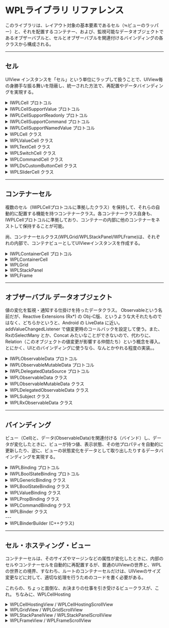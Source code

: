 # WPLライブラリ リファレンス

このライブラリは、レイアウト対象の基本要素であるセル（≒ビューのラッパー）と、それを配置するコンテナー、および、監視可能なデータオブジェクトであるオブザーバブルと、セルとオブザーバブルを関連付けるバインディングの各クラスから構成される。

---

## セル

UIView インスタンスを「セル」という単位にラップして扱うことで、UIView毎の身勝手な振る舞いを隠蔽し、統一された方法で、再配置やデータバインディングを実現する。

<details><summary>
IWPLCell プロトコル
</summary>

セルの基本プロトコル。
レイアウト関連の基本プロパティ、メソッド（サイズやアラインメントなど）と、バインディング可能な、visibility, enabledプロパティを定義。

### プロパティ

    @property(nonatomic) NSString* name;                      // 名前（任意）
    @property(nonatomic,readonly) UIView* view;               // セルに配置するビュー
    @property(nonatomic) UIEdgeInsets margin;                 // マージン
    @property(nonatomic) WPLCellAlignment hAlignment;         // 横方向配置指示
    @property(nonatomic) WPLCellAlignment vAlignment;         // 縦方向配置指示
    @property(nonatomic, readonly) CGSize actualViewSize;     // view.frame.size と同じ
    @property(nonatomic) CGSize requestViewSize;              // 要求サイズ
    @property(nonatomic) WPLVisibility visibility;            // 表示・非表示
    @property(nonatomic) bool enabled;                        // 有効/無効

### セルオブジェクトの解放

リスナーや参照関係を確実にクリアするため、不要になったセルオブジェクトは dispose を呼び出して破棄することが望ましい。コンテナーセルのdisposeを呼び出すと、その管理下にあるすべてのセルがdisposeされる。

    - (void) dispose;

</details>

<details><summary>
IWPLCellSupportValue プロトコル
</summary>

value属性と、ビューへの入力を監視するリスナー（バインディングクラスが利用）を定義する。

### プロパティ

IWPLCell プロトコル のプロパティに加えて、以下を定義。

    @property(nonatomic) id value;

### ビューの入力（値の変更）監視用イベントリスナー

    // リスナー登録
    // @return リスナー解除用のキー
    - (id) addInputChangedListener:(id)target selector:(SEL)selector;

    // リスナーの登録を解除
    // @param key   addInputChangedListener が返した値
    - (void) removeInputListener:(id)key;


</details>

<details><summary>
IWPLCellSupportReadonly プロトコル
</summary>

readonly属性をサポートするビューをホストするセルを定義する。

### プロパティ

    @property(nonatomic) bool readonly;

</details>

<details><summary>
IWPLCellSupportCommand プロトコル
</summary>

ボタンのタップなど、（値を持たない）イベント（＝コマンド）を扱うビューをホストするセルを定義する。

### メソッド

    /**
     * Viewへの入力が更新されたときのリスナー登録
     * @param target        listener object
     * @param selector      (cell)->Unit
     * @return key  removeInputListenerに渡して解除する
     */
    - (id) addInputChangedListener:(id)target selector:(SEL)selector;

    /**
     * リスナーの登録を解除
     */
    - (void) removeInputListener:(id)key;

</details>


<details><summary>
IWPLCellSupportNamedValue プロトコル
</summary>

IWPLCellSupportValue は、唯一の値（valueプロパティ）を、バインド対象とするのに対して、IWPLCellSupportNamedValueは、複数の名前で識別されるValueをバインド対象とするセルを定義する。

尚、IWPLCellSupportNamedValue も、value以外のプロパティにバインドする仕掛けだが、これは、alpha, backgroundColorなど、あらかじめ定義されているUIView共通のプロパティを扱う場合に利用する。

### メソッド

    /**
     * Viewへの入力が更新されたときのリスナー登録
     * @param target        listener object
     * @param selector      (cell)->Unit
     * @return key  removeInputListenerに渡して解除する
     */
    - (id) addInputChangedListener:(id)target selector:(SEL)selector;

    /**
     * リスナーの登録を解除
     */
    - (void) removeInputListener:(id)key;

</details>

<details><summary>
WPLCell クラス
</summary>

ReadOnly や Value を持たないビュー(UIView,UIButtonなど)を１つ内包することが可能なセルクラス。

### WPLCellの作成

    + (instancetype) newCellWithView:(UIView*)view
                                name:(NSString*) name
                              margin:(UIEdgeInsets) margin
                     requestViewSize:(CGSize) requestViewSize
                          hAlignment:(WPLCellAlignment)hAlignment
                          vAlignment:(WPLCellAlignment)vAlignment
                          visibility:(WPLVisibility)visibility;

    // C++版
    + (instancetype) newCellWithView:(UIView*) view
                                name:(NSString*) name
                              params:(const WPLCellParams&) params;

### WPLCellParams

C++版のイニシャライザで使用するパラメータクラス。
一般的な値はC++のコンストラクタでセットされるので、必要なパラメータだけ変更すればよく、定義を簡素化できる。

    - margin : UIEdgeInsets (left/top/right/bottom)

        ビューのマージン（デフォルト：0）

    - requestViewSize: CGSize

        0: auto ... 内包するViewのサイズに合わせる（デフォルト）
        正値: fixed ... 指定されたサイズに固定
        負値: stretch ... コンテナにfitする

    - align : WPLAlignment (horz/vert)

        コンテナ内での配置位置

    - visibility : WPLVisibility

        VISIBLE: 表示
        COLLAPSED: 非表示（サイズゼロとして扱う）
        INVISIBLE: 非表示（ビューのサイズは有効）


### 継承するプロトコル
- IWPLCell
</details>

<details><summary>
WPLValueCell クラス
</summary>

値（value属性）を持つセルクラス。これは仮想クラスであり、valueの型、内包するViewのタイプに応じて、サブクラス化して利用する。

### 継承するプロトコル
- IWPLCell
- IWPLCellSupportValue

</details>

<details><summary>
WPLTextCell クラス
</summary>

値（value属性）として、テキストを持つビュー（UILabel, UITextView, UJTextField）を内包するセルクラス。

継承するプロトコル
- IWPLCell
- IWPLCellSupportValue
- IWPLCellSuportReadonly

</details>


<details><summary>
WPLSwitchCell クラス
</summary>

値（value属性）として、bool値を持つビュー（UISwitch）を内包するセルクラス。

継承するプロトコル
- IWPLCell
- IWPLCellSupportValue

</details>

<details><summary>
WPLCommandCell クラス
</summary>

ボタンのタップ操作と、そのイベント発行を抽象化するセルクラス。

継承するプロトコル
- IWPLCell
- IWPLCellSupportCommand

</details>

<details><summary>
WPLDsCustomButtonCell クラス
</summary>

MICDsCustomButtonを内包する、WPLCommandCell 派生クラス。

継承するプロトコル
- IWPLCell
- IWPLCellSupportCommand

</details>


<details><summary>
WPLSliderCell クラス
</summary>

Sliderを内包する、WPLValueCell 派生クラス。
IWPLCellSupportNamedValue をサポートし、value（スライダーの位置）に加えて、named valueとして、min (WPLSliderCell_MIN_NAME)と、max (WPLSliderCell_MIN_NAME) も、WPLNamedValueBindingによってバインド可能。

継承するプロトコル
- IWPLCell
- IWPLCellSupportValue
- IWPLCellSupportNamedValue

</details>

---

## コンテナーセル

複数のセル（IWPLCellプロトコルに準拠したクラス）を保持して、それらの自動的に配置する機能を持つコンテナークラス。各コンテナークラス自身も、IWPLCellプロトコルに準拠しており、コンテナーの内部に他のコンテナーをネストして保持することが可能。

尚、コンテナーセルクラス(WPLGrid/WPLStackPanel/WPLFrame)は、それぞれの内部で、コンテナビューとしてUIViewインスタンスを作成する。

<details><summary>
IWPLContainerCell プロトコル
</summary>

コンテナセルのインターフェース。
addCell, removeCell, findByName, findByView など、サブセルを管理するためのメソッドと、レイアウト用のメソッド/プロパティを定義している。

### メソッド

    // セルを追加
    - (void) addCell:(id<IWPLCell>) cell;

    // セルを削除
    - (void) removeCell:(id<IWPLCell>) cell;

    // セルの名前で検索
    - (id<IWPLCell>) findByName:(NSString*) name;

    // ビューでセルを検索
    - (id<IWPLCell>) findByView:(UIView*) view;

</details>

<details><summary>
WPLContainerCell
</summary>

IWPLContainerCell プロトコルを実装した仮想クラス。
コンテナセル(StackPanel/Grid/Frame)共通実装.

</details>

<details><summary>
WPLGrid
</summary>

WFP/UWP の Grid にインスパイヤされたクラス。
あらかじめ Row/Column を定義し、その中にセルを配置する。HTML の &lt;table&gt; っぽいレイアウトが可能なコンテナ。

### Gridの生成

    + (instancetype) gridWithName:(NSString*) name
                           params:(const WPLGridParams&) params;


### WPLGridParams (extends WPLCellParams)

- dimension: WPLGridDefinition

    WPLGridDefinition

        NSArray<NSNumber*>* rowDefs;        // row毎の高さの配列
        NSArray<NSNumber*>* colDefs;        // column毎の幅の配列

        高さ、幅に、正値を指定すると、その固定サイズとなる。
        AUTO を指定すると、中に配置されるCellを収容できるサイズに伸縮する(XAMLの"AUTO"と同じ)。
        STRC を指定すると、残りのサイズいっぱいに広がる(XAMLの"*"に相当）。
        STRC は複数指定でき、その場合は、残りのサイズが按分される。
        按分する比率を指定する場合は、STRCx(n) マクロを使用する。
        例えば、STRC,STRCx(2) と指定すると、1:2 に按分される(XAMLの1*,2*に相当）。
        ※STRCx(1) は STRC と同義。

- cellSpacing: CGSize

    セルとセルの間隔<br>
    当たり前の機能だと思うんだが、WPF/UWP の Gridには、なぜかこれがなくて結構不自由したものだ。

### グリッドへのセル追加

IWPLContainerCell#addCellは、0行0列にセルを追加するメソッドとして動作し、これに加えて、row/column を指定してセルを追加するには、Grid専用のメソッドを利用する。

    // 0行0列にセルを追加
    - (void) addCell:(id<IWPLCell>)cell;
    
    // row/columnにセルを追加
    - (void) addCell:(id<IWPLCell>)cell 
                 row:(NSInteger)row 
              column:(NSInteger)column;
    
    // rowSpan, colSpanを指定してセルを追加
    - (void) addCell:(id<IWPLCell>)cell 
                 row:(NSInteger)row 
              column:(NSInteger)column 
             rowSpan:(NSInteger)rowSpan 
             colSpan:(NSInteger)colSpan;

### グリッド構成の動的な変更

回転や画面分割などによるサイズ変更時に、グリッドの構成を変更したいことがあるが、
グリッドやセルを作り直すのはコストが大きい。そのような場合には、
reformWithParams:updateCell を使用する。

例）landscape / portrait でrow/columnを入れ替える

    - (void) layoutFor:(bool)landscape {
        let cols = (landscape) ? @[AUTO,AUTO,AUTO] : @[AUTO,AUTO];
        let rows = (landscape) ? @[AUTO,AUTO] : @[AUTO,AUTO,AUTO];

        [grid reformWithParams:WPLGridParams(grid.currentParams)
                                .colDefs(@[AUTO,STRC,AUTO])
                                .rowDefs(@[AUTO,AUTO,AUTO])
                updateCell:^WPLCellPosition(id<IWPLCell> cell, WPLCellPosition pos) {
                    let i = pos.row;
                    pos.row = pos.column;
                    pos.column = i;
                    return pos;
                }];
    }

第１引数のparamsを、WPLGridParams(grid.currentParams) をベースして変更している点に注意。
WPLGridParams()をベースにすると、visibilityなど、WPLCellParamsの属性がデフォルト値で初期化されてしまい、意図しない表示になってしまうことがある。

</details>

<details><summary>
WPLStackPanel
</summary>

WFP/UWP の StackPanel にインスパイヤされたクラス。
縦または、横方向にセルを並べて配置する。

### StackPanel の生成

    + (instancetype) stackPanelWithName:(NSString*) name
                                 params:(const WPLStackPanelParams&)params;

### WPLStackPanelParams

- orientation : WPLOrientation
    
    セルの配置方向(horz/vert)

- cellSpacing : NSInteger

    セルとセルの間隔（デフォルト：0）

</details>

<details><summary>
WPLFrame
</summary>

セルを１つだけ配置する一番シンプルなコンテナ。
WPF/UWPでは、しばしば、この用途で、row/columnを定義しない（1x1の）Gridを使うし、このライブラリでも、同じように使えるが、そのような場合には、WPLFrameを使った方がコンパクトでオーバーヘッドも少ない。

</details>

---

## オブザーバブル データオブジェクト

値の変化を監視・通知する仕掛けを持ったデータクラス。
Observableという名前だが、Reactive Extensions (Rx*) の Obj-C版、というような大それたものではなく、どちらかというと、Android の LiveData に近い。
addValueChangedListener で値変更時のコールバックを設定して使う。また、RxのSelectMany とか、Concat みたいなことができないので、代わりに、Relation（このオブジェクトの値変更が影響する仲間たち）という概念を導入。とにかく、UIとのバインディングに使うなら、なんとかやれる程度の実装。。

<details><summary>
IWPLObservableData プロトコル
</summary>

すべての監視可能なデータオブジェクトの基底i/f

### プロパティ

    @property (nonatomic,readonly) id value;
    @property (nonatomic,readonly) NSString* stringValue;
    @property (nonatomic,readonly) CGFloat floatValue;
    @property (nonatomic,readonly) bool boolValue;
    @property (nonatomic,readonly) NSInteger intValue;

### 値が変更されたときのイベント

オブザーバブルデータオブジェクトには、値の変更を監視するためのイベントリスナーを登録することが可能。

    // 値変更監視リスナーを追加する
    // @return 登録されたリスナーを識別するキー (登録解除に使う)
    - (id) addValueChangedListener:(id)target selector:(SEL)selector;

    // リスナーを登録解除する
    // @param key   addValueChangedListener の戻り値
    - (void) removeValueChangedListener:(id)key;

    // 値変更イベントの発行
    - (void) valueChanged;

### 依存関係の管理

このデータオブジェクトの値が変更されたとき、それに伴ってデータが変更される関連オブジェクトを定義する。つまり、このデータオブジェクトの変更イベントとともに、addRelation(s)で追加されたオブジェクトについても、変更イベントが発生する。元のデータオブジェクトの変更イベントを監視して、その中から、依存オブジェクトの変更イベントを発行するのと効果は同じだが、リソース、効率の観点から、relationで定義するほうがよい。

    - (void) addRelation:(id<IWPLObservableData>)relation;

    - (void) addRelations:(NSArray<id<IWPLObservableData>>*) relations;

    - (void) removeRelation:(id<IWPLObservableData>)relation;

</details>

<details><summary>
IWPLObservableMutableData プロトコル
</summary>

変更可能なデータを保持するデータクラス（WPLObservableMutableData）を表現するためのプロトコル。

### プロパティ

IWPLObservableDataと同じプロパティを持つが、これらがR/W可能になっている点だけ異なる。

    @property (nonatomic) id value;
    @property (nonatomic) NSString* stringValue;
    @property (nonatomic) CGFloat floatValue;
    @property (nonatomic) bool boolValue;
    @property (nonatomic) NSInteger intValue;

</details>

<details><summary>
IWPLDelegatedDataSource プロトコル
</summary>

外部の値にデリゲートする監視可能データオブジェクトのi/f
つまり、このプロトコルをサポートするオブジェクト自身は、データ（value）を持たず、他のオブジェクトの値を参照して動的に値を返す（sourceDelegate を呼び出して得た値を返す）ようにふるまう。

### 値を取得するデリゲート

値を取得するデリゲートとして、ブロック型関数、または、Target/Selectorのどちらかを利用することが可能。
両方設定されている場合は、ブロック型関数版の方を優先し、Target/Selector版は無視する。

    // ブロック型関数版
    // typedef id (^WPLSourceDelegateProc)(id<IWPLDelegatedDataSource>);
    @property (nonatomic) WPLSourceDelegateProc sourceDelegateBlock;

    // Target/Selector 版
    // id someMethod:(id<IWPLDelegateDataSource> me);
    @property (nonatomic) MICTargetSelector* sourceDelegateSelector;

</details>

<details><summary>
WPLObservableData クラス
</summary>

IWPLObservableData プロトコルに準拠した、WPLObservableMutableData, WPLDelegatedObservableData の共通の基底仮想クラス。このクラスを直接利用することはない。
</details>


<details><summary>
WPLObservableMutableData クラス
</summary>

IWPLObservableMutableData プロトコルに準拠した、変更可能な値を保持する「ふつう」のデータクラス。
NSString, NSInteger, bool, CGFloat の各プリミティブ型は専用のプロパティで操作可能。それ以外は、id型プロパティで対応。
valueプロパティが変化すると、自動的にvalueChangeイベントが発行される。
</details>

<details><summary>
WPLDelegatedObservableData クラス
</summary>

IWPLDelegatedObservableData プロトコルに準拠した、外部の値にデリゲートする監視可能データオブジェクト。
dataSource に、値を取得するデリゲートをセットして使用する。
単独で使用する場合は、値が変化するときに、明示的に valueChanged を呼び出す必要があるが、通常は、外部の値として、他のオブザーバブルデータオブジェクトを参照する場合は、その Relation に登録しておくことで、valueChangedイベントの発行を自動化できる。

</details>

<details><summary>
WPLSubject クラス
</summary>

WPLObservableMutableData と、ほとんど同じだが、valueに値をセットしたとき、値が変化していても、変化していなくても、valueChangedイベントを発行する点だけ異なる。つまり、単純なイベント発行/監視（バインド）を 他のObservableDataと同じスタイルで記述できるようにするためのクラスである。

</details>

<details><summary>
WPLRxObservableData クラス
</summary>

前述の通り、このライブラリは、Rxではなく、データの変換や結合は、WPLRxObservableDataのcustomActionを使って、いかようにでも実装すればよい、というスタンスだったが、Select()とか、CombineLatest()くらいはあったほうが便利（というより、なかったらとても不便）なので、私が個人的に必要で、且つ、簡単なものだけ対応してみた。

### サポートするオペレータ
#### select (変換...mapともいう)
```
id<IWPLObservableData> v =
[WPLRxObservableData select:(id<IWPLObservableData>)sx 
                       func:(WPLRx1Proc)fn];
```
|引数|型|説明|
|:--|:--|:--|
|sx|id&lt;IWPLObservableData&gt;|変換元データソース|
|fn|WPLRx1Proc|変換関数。<br>WPLRx1Procは、<br>id型の引数(IWPLObservableData#value)を１つ取り、<br>変換後のid型値（=selectの戻り値、IWPLObservableData#value）を返す関数ブロック。|

#### where (フィルタリング)
```
id<IWPLObservableData> v =
[WPLRxObservableData where:(id<IWPLObservableData>)sx 
                      func:(WPLRx1BoolProc)fn];
```
|引数|型|説明|
|:--|:--|:--|
|sx|id&lt;IWPLObservableData&gt;|フィルタリング対象のデータソース|
|fn|WPLRx1Proc|フィルター関数。<br>WPLRx1BoolProcは、<br>id型の引数(IWPLObservableData#value)を１つ取り、<br>その値を採用する場合はtrue, スキップする場合はfalseを返す関数ブロック。|

#### combineLatest （結合）

```
id<IWPLObservableData> v =
[WPLRxObservableData combineLatest:(id<IWPLObservableData>)sx 
                              with:(id<IWPLObservableData>)sy 
                              func:(WPLRx2Proc)fn];
```
|引数|型|説明|
|:--|:--|:--|
|sx|id&lt;IWPLObservableData&gt;|1系列目のデータソース|
|sy|id&lt;IWPLObservableData&gt;|2系列目のデータソース|
|fn|WPLRx2Proc|結合関数。<br>WPLRx2Procは、<br>id型の引数(IWPLObservableData#value)を２つ取り、<br>新しいid型値（=combineLatestの戻り値、IWPLObservableData#value）を返す関数ブロック。|

#### merge （単純結合）

```
id<IWPLObservableData> v =
[WPLRxObservableData merge:(id<IWPLObservableData>) sx 
                      with:(id<IWPLObservableData>) sy];
```
|引数|型|説明|
|:--|:--|:--|
|sx|id&lt;IWPLObservableData&gt;|1系列目のデータソース|
|sy|id&lt;IWPLObservableData&gt;|2系列目のデータソース|

#### scan

```
id<IWPLObservableData> v =
[WPLRxObservableData scan:(id<IWPLObservableData>)sx 
                     func:(WPLRx2Proc)fn];
```

|引数|型|説明|
|:--|:--|:--|
|sx|id&lt;IWPLObservableData&gt;|データソース|
|fn|WPLRx2Proc|累積関数。<br>WPLRx2Procは、<br>id型の引数を２つ（前回値と、今回の値）受け取り、<br>新しいid型値（=scanの戻り値、IWPLObservableData#value）を返す関数ブロック。|

</details>

---

## バインディング

ビュー（Cell)と、データ(ObservableData)を関連付ける（バインド）し、データが変化したときに、ビューが持つ値、表示状態、その他プロパティを自動的に更新したり、逆に、ビューの状態変化をデータとして取り出したりするデータバインディングを実現する。

<details><summary>
IWPLBinding プロトコル
</summary>

１つのバインディング、すなわち、１つのセルと、１つのデータソースのペアを保持して、それぞれの間でのデータの更新を管理するオブジェクトのi/fを規定する。

### プロパティ
    
    // セル
    @property (nonatomic,readonly) id<IWPLCell> cell;

    // データソース
    @property (nonatomic,readonly) id<IWPLObservableData> source;

    // バインドモード
    @property (nonatomic,readonly) WPLBindingMode bindingMode;

        WPLBindingModeTWO_WAY,                   // TwoWay
        WPLBindingModeVIEW_TO_SOURCE_WITH_INIT,  // OneWayToSource   初期化時だけSOURCE->View に反映する
        WPLBindingModeSOURCE_TO_VIEW,            // OneWay
        WPLBindingModeVIEW_TO_SOURCE,            // OneWayToSource

    // 値変更時のカスタムアクション
    @property (nonatomic,readonly) WPLBindingCustomAction customAction;

        typedef void (^WPLBindingCustomAction)(id<IWPLBinding> sender, bool fromView);
        値が変化したタイミングで、セルとデータソースの標準的なバインディング以外の処理が必要な場合に利用可能。


### オブジェクト解放
参照・依存関係をクリアするために、不要になれば、dispose を呼ぶことが望ましい。    
※WPLBinder クラスを利用することにより、dispose の呼び出しなどを自動化できる。

    - (void) dispose;

</details>

<details><summary>
IWPLBoolStateBinding プロトコル
</summary>

bool型データソースとViewの状態（＝セルの visibility, enabled, readonly 属性)のBindingを実現するための i/f

### プロパティ

    // bool値を、セル（ビュー）のどの属性に関連付けるか
    @property (nonatomic, readonly) WPLBoolStateActionType actionType;

        WPLBoolStateActionTypeVISIBLE_COLLAPSED,  // bool --> ビューの表示・非表示（サイズゼロ扱い）
        WPLBoolStateActionTypeVISIBLE_INVISIBLE,  // bool --> ビューの表示・非表示（サイズは維持）  
        WPLBoolStateActionTypeENABLED,            // bool --> ビューの有効・無効
        WPLBoolStateActionTypeREADONLY,         　// bool --> RW・RO

    // bool 値の意味を反転する場合は true にする
    @property (nonatomic, readonly) bool negation;

</details>

<details><summary>
WPLGenericBinding クラス
</summary>

IWPLBindingに準拠するバインディングの基底クラス。通常は、サブクラスの WPLValueBinding, WPLBoolStateBinding を使用するが、ViewのbackgroundColor や alpha など、（Cellのプロパティではなく）Viewのプロパティにバインドするようなケースには、このクラスを直接使用して、customActionに処理を記述するか、あるいは、サブクラスを作成して、onSourceChanged: をオーバーライドする。

### 初期化

    - (instancetype) initWithCell:(id<IWPLCell>)cell
                           source:(id<IWPLObservableData>)source
                      bindingMode:(WPLBindingMode)bindingMode
                     customAction:(WPLBindingCustomAction) customAction;

</details>

<details><summary>
WPLBoolStateBinding クラス
</summary>

IWPLBoolStateBinding プロトコルに準拠し、Cellの bool型属性（visibility, enabled, readonly）にデータをバインドすることを目的としたバインディングクラス。

### 初期化

    - (instancetype) initWithCell:(id<IWPLCell>) cell
                           source:(id<IWPLObservableData>) source
                     customAction:(WPLBindingCustomAction)customAction
                       actionType:(WPLBoolStateActionType) actionType
                         negation:(bool)negation;
                        
</details>

<details><summary>
WPLValueBinding クラス
</summary>

IWPLCellSupportValue プロトコルに準拠したセルクラス（WPLValueCellなど）の value属性と、データソースをバインドすることを目的としたバインディングクラス。

### 初期化

    - (instancetype) initWithCell:(id<IWPLCell>) cell
                           source:(id<IWPLObservableData>) source
                      bindingMode:(WPLBindingMode)bindingMode
                     customAction:(WPLBindingCustomAction)customAction;


</details>

<details><summary>
WPLPropBinding クラス
</summary>

UIViewの標準プロパティを、sourceにバインドするためのクラス。
利用可能な標準プロパティは、以下の通り。
バインドモードは、常に、SOURCE_TO_VIEW となる。

- WPLPropTypeALPHA 透過度
- WPLPropTypeBG_COLOR 背景色
- WPLPropTypeFG_COLOR 文字色
- WPLPropTypeTEXT テキスト（双方向のバインドが必要なら、WPLTextBindingを使うこと）
- WPLPropTypePLACEHOLDER TextViewなどのプレースホルダー

</details>

<details><summary>
WPLCommandBinding クラス
</summary>

ボタン(UIButton, MICDsCustomButton)のタップイベントを、sourceの変化として扱うバインディングクラス。これにより、ボタンクリックによるアクション（コマンド）を、通常のプロパティと同じように、他のプロパティ(通常はWPLSubject)にバインドし、動作を宣言できるようになる。

</details>

<details><summary>
WPLBinder クラス
</summary>

Cell と　ObservableData のバインドを管理するクラス。

このクラスを使わなくても、それぞれのインスタンスをBindingクラスを使って関連づけていけばよいのだが、
Viewごとにそれらの構築用のコードを書いて、どこか（Viewクラスのメンバーなど）に保持しなければならず、コード量も少なくなく、保守性、可読性が悪くなる。そこで、柔軟性を多少犠牲にして（例えばプロパティはすべて文字列の名前をつけてアクセスする、とか）、できるだけ簡潔に利用できるようにすることを目指したクラス。

尚、このクラス内では、バインドされるデータソースのことを、バインド可能なプロパティ(bindable property)または、単にプロパティ、と呼んでいる。ObjC的な意味のプロパティと混同しないように。

WPLBinderは、以下の手順で使う。
1. WPLBinder インスタンスを作成（ViewControllerのフィールドなどとして保持）
2. WPLBinder インスタンスに、バインド可能なプロパティを登録
3. バインド可能なプロパティに対して、Cellを関連づけて登録

### 初期化

    - (instancetype) init;

### 自動解放の制御

    // dispose 時に、登録されている　binding に対して dispose を呼ぶか？
    // default:true
    @property (nonatomic) bool autoDisposeBindings;
    
    // dispose 時に、登録されている　データソース (ObservableData) に対して dispose を呼ぶか？
    // default:true
    @property (nonatomic) bool autoDisposeProperties;

### バインド可能なプロパティ（データソース）の登録

    /**
     * 通常の値型（ObservableMutableData型）プロパティを作成して登録
     * @param initialValue 初期値
     * @param key プロパティを識別するキー(nilなら、内部で生成して戻り値に返す）。
     * @return プロパティを識別するキー
     */
    - (id) createPropertyWithValue:(id)initialValue withKey:(id) key;

    /**
    　* イベント発行用 ObservableMutableData である、WPLSubjectを作成
    　* 取得は、propertyForKey, mutablePropertyForKey でよいが、WPLSubjectを取得する専用メソッド subjectForKey も使える。
    　*/
    - (id) createSubjectWithValue:(id)initialValue withKey:(id) key;

    /**
     * 依存型(DelegatedObservableData型）プロパティを生成して登録
     * @param key プロパティを識別するキー（nilなら内部で生成して戻り値に返す）。
     * @param sourceProc 値を解決するための関数ブロック
     * @param relations このプロパティが依存するプロパティ（のキー）
     *                  このメソッドが呼び出される時点で解決できなければ、指定は無効となるので、定義順序に注意。
     */
    - (id) createDependentPropertyWithKey:(id)key 
                               sourceProc:(WPLSourceDelegateProc)sourceProc 
                                dependsOn:(id)relations, ... NS_REQUIRES_NIL_TERMINATION;

    /**
     * 上のメソッドの可変長引数部分をva_list型引数で渡せるようにしたメソッド
     */
    - (id) createDependentPropertyWithKey:(id)key 
                               sourceProc:(WPLSourceDelegateProc)sourceProc 
                                dependsOn:(NSString*) firstRelation 
                        dependsOnArgument:(va_list) args;

    /**
    　* Rx map / select(.net) 相当の値変換を行うObservableプロパティを生成
    　* @param key プロパティを識別するキー（nilなら内部で生成して戻り値に返す）。
    　* @param src 変換元データ
    　* @param fn  変換関数  id convert(id s)
    　*/
    - (id) createPropertyWithKey:(id)key map:(id<IWPLObservableData>)src func:(WPLRx1Proc) fn;
    /**
    　* Rx combineLatest に相当。２系列のデータソースから、新しいObservableを生成。
    　* @param key   プロパティを識別するキー（nilなら内部で生成して戻り値に返す）。
    　* @param src   ソース１
    　* @param src2  ソース２
    　* @param fn    変換関数　id convert(id s1, id s2)
    　*/
    - (id) createPropertyWithKey:(id)key combineLatest:(id<IWPLObservableData>)src with:(id<IWPLObservableData>)src2 func:(WPLRx2Proc) fn;

    /**
    　* Rx where に相当。２系列のデータソースを単純にマージ
    　* @param key   プロパティを識別するキー（nilなら内部で生成して戻り値に返す）。
    　* @param src   ソース
    　* @param fn    フィルター関数(trueを返した値だけが有効になる)　bool filter(id s)
    　*/
    - (id) createPropertyWithKey:(id)key where:(id<IWPLObservableData>)src func:(WPLRx1BoolProc) fn;

    /**
    　* Rx merge に相当。２系列のデータソースを単純にマージ
    　* @param key   プロパティを識別するキー（nilなら内部で生成して戻り値に返す）。
    　* @param src   ソース１
    　* @param src2  ソース２
    　*/
    - (id) createPropertyWithKey:(id)key merge:(id<IWPLObservableData>)src with:(id<IWPLObservableData>)src2;
    /**
    　* Rx scan 相当の値変換を行うObservableプロパティを生成
    　* @param key   プロパティを識別するキー（nilなら内部で生成して戻り値に返す）。
    　* @param src   変換元データ
    　* @param fn    変換関数　id convert(id previous, id current)
    　*/
    - (id) createPropertyWithKey:(id)key scan:(id<IWPLObservableData>)src func:(WPLRx2Proc) fn;

    /**
     * 外部で作成したObservableData型のインスタンスをプロパティとしてバインダーに登録する。
     * @param prop ObservableData型インスタンス
     * @param key プロパティを識別するキー（nilなら内部で生成して戻り値に返す）。
     */
    - (id) addProperty:(id<IWPLObservableData>) prop forKey:(id) key;

### 登録済みのプロパティの取得

    /**
     * 登録済みのプロパティを取得
     * @param key   createProperty/createDependentProperty の戻り値
     * @return IWPLObservableData型インスタンス（未登録ならnil）
     */
    - (id<IWPLObservableData>) propertyForKey:(id)key;

    /**
     * Observablega*MutableData型のプロパティを取得
     * @param key   createProperty/createDependentProperty の戻り値
     * @return IWPLObservableMutableData型インスタンス
     *         未登録、または、指定されたプロパティがMutableでなければnil
     */
    - (id<IWPLObservableMutableData>) mutablePropertyForKey:(id)key;

    /**
    　* WPLSubject型のプロパティを取得
    　* @param key   createSubjectWithValue の戻り値
    　* @return IWPLObservableMutableData型インスタンス（未登録、または、WPLSubjectでなければnil）
    　*/
    - (WPLSubject*) subjectForKey:(id)key;

### プロパティの登録解除

    /**
     * プロパティをバインダーから削除する。
     * @param key   addProperty, createProperty / createDependentProperty などが返した値。
     */
    - (void) removeProperty:(id)key;

### セルと登録済みプロパティのバインド

    /**
    　* セルの値とプロパティのバインディングを作成して登録
    　* @param propKey   バインドするプロパティを識別するキー（必ず登録済みのものを指定）
    　* @param cell      バインドするセル
    　* @param bindingMode   VIEW_TO_SOURCE_WITH_INIT | VIEW_TO_SOURCE | SOURCE_TO_VIEW | TWOWAY
    　* @param customAction  プロパティ、または、セルの値が変更されたときのコールバック関数（nil可）
    　* @return 作成された binding インスタンス
    　*/
    - (id<IWPLBinding>) bindProperty:(id)propKey
                    withValueOfCell:(id<IWPLCell>)cell
                        bindingMode:(WPLBindingMode)bindingMode
                        customActin:(WPLBindingCustomAction)customAction;

    /**
    　* セルのNamedValueとプロパティのバインディングを作成して登録
    　* @param propKey   バインドするプロパティを識別するキー（必ず登録済みのものを指定）
    　* @param cell      バインドするセル
    　* @param valueName namedValueの名前
    　* @param bindingMode   VIEW_TO_SOURCE_WITH_INIT | VIEW_TO_SOURCE | SOURCE_TO_VIEW | TWOWAY
    　* @param customAction  プロパティ、または、セルの値が変更されたときのコールバック関数（nil可）
    　* @return 作成された binding インスタンス
    　*/
    - (id<IWPLBinding>) bindProperty:(id)propKey
                            withCell:(id<IWPLCellSupportNamedValue>)cell
                        andValueName:(NSString*) valueName
                        bindingMode:(WPLBindingMode)bindingMode
                        customActin:(WPLBindingCustomAction)customAction;

    /**
    　* セルの状態(Bool型）とプロパティのバインディングを作成して登録
    　* @param propKey       バインドするプロパティを識別するキー（必ず登録済みのものを指定）
    　* @param cell          バインドするセル
    　* @param actionType    Cellの何とバインドするか？
    　* @param negation      trueにすると、bool値を反転する
    　* @param customAction  プロパティ、または、セルの値が変更されたときのコールバック関数（nil可）
    　* @return 作成された binding インスタンス
    　*/
    - (id<IWPLBinding>) bindProperty:(id)propKey
                withBoolStateOfCell:(id<IWPLCell>)cell
                        actionType:(WPLBoolStateActionType) actionType
                            negation:(bool) negation
                        customActin:(WPLBindingCustomAction)customAction;

    /**
    　* 特殊なバインドを作成　（SOURCE to VIEWのみ）
    　* バインドの内容は、customAction に記述する。
    　* （ソースが変更されると、customAction が呼び出されるので、そこでなんでも好きなことをするのだ）
    　*/
    - (id<IWPLBinding>) bindProperty:(id)propKey
                            withCell:(id<IWPLCell>)cell
                        customAction:(WPLBindingCustomAction) customAction;

    /**
    　* 外部で作成したバインディングインスタンスを登録する。
    　* @param binding   バインディングインスタンス
    　*/
    - (void) addBinding:(id<IWPLBinding>) binding;

### セルとプロパティのバインド解除

    /**
    　* バインドを解除する
    　* @param binding   バインディングインスタンス
    　*/
    - (void) unbind:(id<IWPLBinding>) binding;

### すべてのバインディングを破棄

    - (void) dispose;

</details>
---

<details><summary>
WPLBinderBuilder (C++クラス)
</summary>

WPLBinderを使ったバインディングの構築を、C++の書式でエレガントにやってみよう、という試み。

例えば、

    _binder = [[WPLBinder alloc] init];
    // bool型のプロパティをhogeという名前で登録 (初期値はtrue)
    id propKey = [_binder createPropertyWithValue:@true @"hoge"];
    // hogeにcellのvisibilityを関連づける
    [_binder bindProperty:propKey
      withBoolStateOfCell:cell
               actionType:WPLBoolStateActionTypeVISIBILITY_COLLAPLSED
                 negation:false
              customActin:nil];

というコードは、C++で次のように書ける。シンプルだろ？

    _binder = WPLBinderBuilder()
                .property(@"hoge", true)
                .bindState(@"hoge, cell, WPLBoolStateActionTypeVISIBILITY_COLLAPLSED)
                .build();



</details>

---

##  セル・ホスティング・ビュー

コンテナーセルは、そのサイズやマージンなどの属性が変化したときに、内部のセルやコンテナーセルを自動的に再配置するが、普通のUIViewの世界と、WPLの世界との境界、すなわち、ルートのコンテナーセルだけは、UIViewのサイズ変更などに対して、適切な処理を行うためのコードを書く必要がある。

これらの、ちょっと面倒な、お決まりの仕事を引き受けるビュークラスが、これ。
ちなみに、WPLCellHosting

<details><summary>
WPLCellHostingView / WPLCellHostingScrollView 
</summary>

汎用的な、セル・ホスティング・ビュークラス。
あらかじめ用意した containerCell をプロパティとして与えることで、セル・ホスティング・ビューのサイズ変更などに合わせて、containerCellが適切に再配置される。

WPLCellHostingViewはUIViewから派生しているのに対して、WPLCellHostingScrollViewは、UIScrollView から派生しており、親ビュー上での frame を指定しておくと、そのサイズがコンテントのサイズより小さくなると、自動的にスクロールが有効になる。

また、セルホスティングビューは、親となるビュー(UIViewContainer#viewなど)に配置することになるが、その配置には、NSLayoutConstraint などが使え、さらに、NSLayoutConstraint を使うなら、[AutoLayoutBuilder](/layouter/auto-layout.md)が便利。

尚、通常は、特定のレイアウターをあらかじめ保持している、サブクラスの、WPLGridView/WPLGridScrollView, WPLStackView/WPLStackPanelScrollView, WPLFrameView/WPLFrameScrollView など使用する。
</details>

<details><summary>
WPLGridView / WPLGridScrollView
</summary>

WPLCellHostingView / WPLCellHostingScrollView の containerCellプロパティに、WPLGrid インスタンスがセットされたもの。
WPLCellHostingViewとWPLGridを別々に作ってセットすることすら面倒なもので。
</details>

<details><summary>
WPLStackPanelView / WPLStackPanelScrollView
</summary>
WPLCellHostingView の containerCellプロパティに、WPLStackPanel インスタンスがセットされたもの。
</details>

<details><summary>
WPLFrameView / WPLFrameScrollView
</summary>
WPLCellHostingView の containerCellプロパティに、WPLFrame インスタンスがセットされたもの。
</details>

